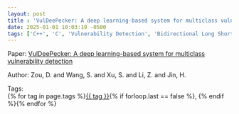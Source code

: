```yaml
---
layout: post
title : 'VulDeePecker: A deep learning-based system for multiclass vulnerability detection'
date: 2025-01-01 10:03:19 -0500
tags: ['C++', 'C', 'Vulnerability Detection', 'Bidirectional Long Short Term Memory', 'Code gadgets']
---
```

Paper: [VulDeePecker: A deep learning-based system for multiclass vulnerability detection](https://arxiv.org/abs/1801.01681)

Author: Zou, D. and Wang, S. and Xu, S. and Li, Z. and Jin, H.




 Tags:  
        <span>{% for tag in page.tags %}<a href="{{ site.baseurl }}tags/#{{ tag | slugify }}">{{ tag }}</a>{% if forloop.last == false %}, {% endif %}{% endfor %}</span>
